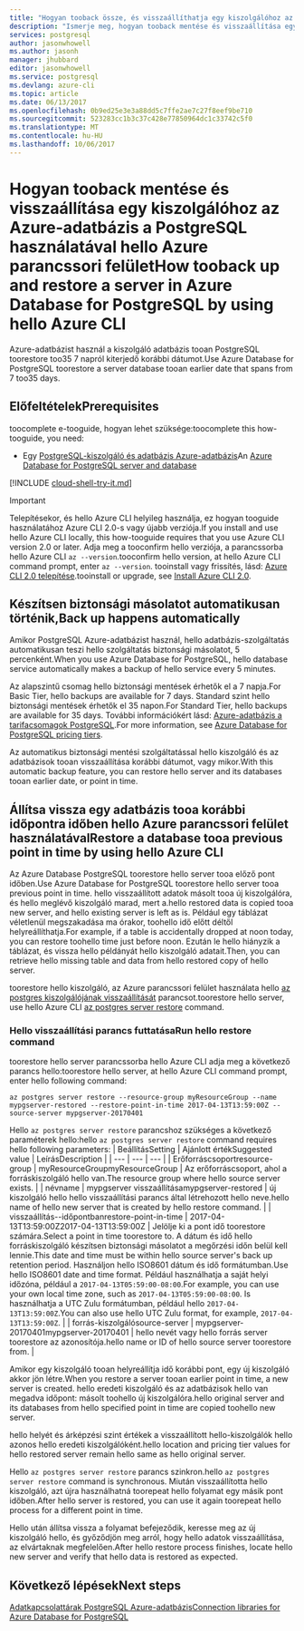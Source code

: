 ```yaml
---
title: "Hogyan tooback össze, és visszaállíthatja egy kiszolgálóhoz az Azure-adatbázis PostgreSQL |} Microsoft Docs"
description: "Ismerje meg, hogyan tooback mentése és visszaállítása egy kiszolgálóhoz az Azure-adatbázis a PostgreSQL használatával hello Azure parancssori felület."
services: postgresql
author: jasonwhowell
ms.author: jasonh
manager: jhubbard
editor: jasonwhowell
ms.service: postgresql
ms.devlang: azure-cli
ms.topic: article
ms.date: 06/13/2017
ms.openlocfilehash: 0b9ed25e3e3a88dd5c7ffe2ae7c27f8eef9be710
ms.sourcegitcommit: 523283cc1b3c37c428e77850964dc1c33742c5f0
ms.translationtype: MT
ms.contentlocale: hu-HU
ms.lasthandoff: 10/06/2017
---
```

# <a name="how-tooback-up-and-restore-a-server-in-azure-database-for-postgresql-by-using-hello-azure-cli"></a><span data-ttu-id="f8fe6-103">Hogyan tooback mentése és visszaállítása egy kiszolgálóhoz az Azure-adatbázis a PostgreSQL használatával hello Azure parancssori felület</span><span class="sxs-lookup"><span data-stu-id="f8fe6-103">How tooback up and restore a server in Azure Database for PostgreSQL by using hello Azure CLI</span></span>

<span data-ttu-id="f8fe6-104">Azure-adatbázist használ a kiszolgáló adatbázis tooan PostgreSQL toorestore too35 7 napról kiterjedő korábbi dátumot.</span><span class="sxs-lookup"><span data-stu-id="f8fe6-104">Use Azure Database for PostgreSQL toorestore a server database tooan earlier date that spans from 7 too35 days.</span></span>

## <a name="prerequisites"></a><span data-ttu-id="f8fe6-105">Előfeltételek</span><span class="sxs-lookup"><span data-stu-id="f8fe6-105">Prerequisites</span></span>
<span data-ttu-id="f8fe6-106">toocomplete e-tooguide, hogyan lehet szüksége:</span><span class="sxs-lookup"><span data-stu-id="f8fe6-106">toocomplete this how-tooguide, you need:</span></span>
- <span data-ttu-id="f8fe6-107">Egy [PostgreSQL-kiszolgáló és adatbázis Azure-adatbázis](quickstart-create-server-database-azure-cli.md)</span><span class="sxs-lookup"><span data-stu-id="f8fe6-107">An [Azure Database for PostgreSQL server and database](quickstart-create-server-database-azure-cli.md)</span></span>

[!INCLUDE [cloud-shell-try-it.md](../../includes/cloud-shell-try-it.md)]

 

> [!IMPORTANT]
> <span data-ttu-id="f8fe6-108">Telepítésekor, és hello Azure CLI helyileg használja, ez hogyan tooguide használatához Azure CLI 2.0-s vagy újabb verziója.</span><span class="sxs-lookup"><span data-stu-id="f8fe6-108">If you install and use hello Azure CLI locally, this how-tooguide requires that you use Azure CLI version 2.0 or later.</span></span> <span data-ttu-id="f8fe6-109">Adja meg a tooconfirm hello verziója, a parancssorba hello Azure CLI `az --version`.</span><span class="sxs-lookup"><span data-stu-id="f8fe6-109">tooconfirm hello version, at hello Azure CLI command prompt, enter `az --version`.</span></span> <span data-ttu-id="f8fe6-110">tooinstall vagy frissítés, lásd: [Azure CLI 2.0 telepítése]( /cli/azure/install-azure-cli).</span><span class="sxs-lookup"><span data-stu-id="f8fe6-110">tooinstall or upgrade, see [Install Azure CLI 2.0]( /cli/azure/install-azure-cli).</span></span>

## <a name="back-up-happens-automatically"></a><span data-ttu-id="f8fe6-111">Készítsen biztonsági másolatot automatikusan történik,</span><span class="sxs-lookup"><span data-stu-id="f8fe6-111">Back up happens automatically</span></span>
<span data-ttu-id="f8fe6-112">Amikor PostgreSQL Azure-adatbázist használ, hello adatbázis-szolgáltatás automatikusan teszi hello szolgáltatás biztonsági másolatot, 5 percenként.</span><span class="sxs-lookup"><span data-stu-id="f8fe6-112">When you use Azure Database for PostgreSQL, hello database service automatically makes a backup of hello service every 5 minutes.</span></span> 

<span data-ttu-id="f8fe6-113">Az alapszintű csomag hello biztonsági mentések érhetők el a 7 napja.</span><span class="sxs-lookup"><span data-stu-id="f8fe6-113">For Basic Tier, hello backups are available for 7 days.</span></span> <span data-ttu-id="f8fe6-114">Standard szint hello biztonsági mentések érhetők el 35 napon.</span><span class="sxs-lookup"><span data-stu-id="f8fe6-114">For Standard Tier, hello backups are available for 35 days.</span></span> <span data-ttu-id="f8fe6-115">További információkért lásd: [Azure-adatbázis a tarifacsomagok PostgreSQL](concepts-service-tiers.md).</span><span class="sxs-lookup"><span data-stu-id="f8fe6-115">For more information, see [Azure Database for PostgreSQL pricing tiers](concepts-service-tiers.md).</span></span>

<span data-ttu-id="f8fe6-116">Az automatikus biztonsági mentési szolgáltatással hello kiszolgáló és az adatbázisok tooan visszaállítása korábbi dátumot, vagy mikor.</span><span class="sxs-lookup"><span data-stu-id="f8fe6-116">With this automatic backup feature, you can restore hello server and its databases tooan earlier date, or point in time.</span></span>

## <a name="restore-a-database-tooa-previous-point-in-time-by-using-hello-azure-cli"></a><span data-ttu-id="f8fe6-117">Állítsa vissza egy adatbázis tooa korábbi időpontra időben hello Azure parancssori felület használatával</span><span class="sxs-lookup"><span data-stu-id="f8fe6-117">Restore a database tooa previous point in time by using hello Azure CLI</span></span>
<span data-ttu-id="f8fe6-118">Az Azure Database PostgreSQL toorestore hello server tooa előző pont időben.</span><span class="sxs-lookup"><span data-stu-id="f8fe6-118">Use Azure Database for PostgreSQL toorestore hello server tooa previous point in time.</span></span> <span data-ttu-id="f8fe6-119">hello visszaállított adatok másolt tooa új kiszolgálóra, és hello meglévő kiszolgáló marad, mert a.</span><span class="sxs-lookup"><span data-stu-id="f8fe6-119">hello restored data is copied tooa new server, and hello existing server is left as is.</span></span> <span data-ttu-id="f8fe6-120">Például egy táblázat véletlenül megszakadása ma órakor, toohello idő előtt déltől helyreállíthatja.</span><span class="sxs-lookup"><span data-stu-id="f8fe6-120">For example, if a table is accidentally dropped at noon today, you can restore toohello time just before noon.</span></span> <span data-ttu-id="f8fe6-121">Ezután le hello hiányzik a táblázat, és vissza hello példányát hello kiszolgáló adatait.</span><span class="sxs-lookup"><span data-stu-id="f8fe6-121">Then, you can retrieve hello missing table and data from hello restored copy of hello server.</span></span> 

<span data-ttu-id="f8fe6-122">toorestore hello kiszolgáló, az Azure parancssori felület használata hello [az postgres kiszolgálójának visszaállítását](/cli/azure/postgres/server#restore) parancsot.</span><span class="sxs-lookup"><span data-stu-id="f8fe6-122">toorestore hello server, use hello Azure CLI [az postgres server restore](/cli/azure/postgres/server#restore) command.</span></span>

### <a name="run-hello-restore-command"></a><span data-ttu-id="f8fe6-123">Hello visszaállítási parancs futtatása</span><span class="sxs-lookup"><span data-stu-id="f8fe6-123">Run hello restore command</span></span>

<span data-ttu-id="f8fe6-124">toorestore hello server parancssorba hello Azure CLI adja meg a következő parancs hello:</span><span class="sxs-lookup"><span data-stu-id="f8fe6-124">toorestore hello server, at hello Azure CLI command prompt, enter hello following command:</span></span>

```azurecli-interactive
az postgres server restore --resource-group myResourceGroup --name mypgserver-restored --restore-point-in-time 2017-04-13T13:59:00Z --source-server mypgserver-20170401
```

<span data-ttu-id="f8fe6-125">Hello `az postgres server restore` parancshoz szükséges a következő paraméterek hello:</span><span class="sxs-lookup"><span data-stu-id="f8fe6-125">hello `az postgres server restore` command requires hello following parameters:</span></span>
| <span data-ttu-id="f8fe6-126">Beállítás</span><span class="sxs-lookup"><span data-stu-id="f8fe6-126">Setting</span></span> | <span data-ttu-id="f8fe6-127">Ajánlott érték</span><span class="sxs-lookup"><span data-stu-id="f8fe6-127">Suggested value</span></span> | <span data-ttu-id="f8fe6-128">Leírás</span><span class="sxs-lookup"><span data-stu-id="f8fe6-128">Description</span></span>  |
| --- | --- | --- |
| <span data-ttu-id="f8fe6-129">Erőforráscsoport</span><span class="sxs-lookup"><span data-stu-id="f8fe6-129">resource-group</span></span> |  <span data-ttu-id="f8fe6-130">myResourceGroup</span><span class="sxs-lookup"><span data-stu-id="f8fe6-130">myResourceGroup</span></span> |  <span data-ttu-id="f8fe6-131">Az erőforráscsoport, ahol a forráskiszolgáló hello van.</span><span class="sxs-lookup"><span data-stu-id="f8fe6-131">The resource group where hello source server exists.</span></span>  |
| <span data-ttu-id="f8fe6-132">név</span><span class="sxs-lookup"><span data-stu-id="f8fe6-132">name</span></span> | <span data-ttu-id="f8fe6-133">mypgserver visszaállítása</span><span class="sxs-lookup"><span data-stu-id="f8fe6-133">mypgserver-restored</span></span> | <span data-ttu-id="f8fe6-134">új kiszolgáló hello hello visszaállítási parancs által létrehozott hello neve.</span><span class="sxs-lookup"><span data-stu-id="f8fe6-134">hello name of hello new server that is created by hello restore command.</span></span> |
| <span data-ttu-id="f8fe6-135">visszaállítás--időpontban</span><span class="sxs-lookup"><span data-stu-id="f8fe6-135">restore-point-in-time</span></span> | <span data-ttu-id="f8fe6-136">2017-04-13T13:59:00Z</span><span class="sxs-lookup"><span data-stu-id="f8fe6-136">2017-04-13T13:59:00Z</span></span> | <span data-ttu-id="f8fe6-137">Jelölje ki a pont idő toorestore számára.</span><span class="sxs-lookup"><span data-stu-id="f8fe6-137">Select a point in time toorestore to.</span></span> <span data-ttu-id="f8fe6-138">A dátum és idő hello forráskiszolgáló készítsen biztonsági másolatot a megőrzési időn belül kell lennie.</span><span class="sxs-lookup"><span data-stu-id="f8fe6-138">This date and time must be within hello source server's back up retention period.</span></span> <span data-ttu-id="f8fe6-139">Használjon hello ISO8601 dátum és idő formátumban.</span><span class="sxs-lookup"><span data-stu-id="f8fe6-139">Use hello ISO8601 date and time format.</span></span> <span data-ttu-id="f8fe6-140">Például használhatja a saját helyi időzóna, például a `2017-04-13T05:59:00-08:00`.</span><span class="sxs-lookup"><span data-stu-id="f8fe6-140">For example, you can use your own local time zone, such as `2017-04-13T05:59:00-08:00`.</span></span> <span data-ttu-id="f8fe6-141">Is használhatja a UTC Zulu formátumban, például hello `2017-04-13T13:59:00Z`.</span><span class="sxs-lookup"><span data-stu-id="f8fe6-141">You can also use hello UTC Zulu format, for example, `2017-04-13T13:59:00Z`.</span></span> |
| <span data-ttu-id="f8fe6-142">forrás-kiszolgáló</span><span class="sxs-lookup"><span data-stu-id="f8fe6-142">source-server</span></span> | <span data-ttu-id="f8fe6-143">mypgserver-20170401</span><span class="sxs-lookup"><span data-stu-id="f8fe6-143">mypgserver-20170401</span></span> | <span data-ttu-id="f8fe6-144">hello nevét vagy hello forrás server toorestore az azonosítója.</span><span class="sxs-lookup"><span data-stu-id="f8fe6-144">hello name or ID of hello source server toorestore from.</span></span> |

<span data-ttu-id="f8fe6-145">Amikor egy kiszolgáló tooan helyreállítja idő korábbi pont, egy új kiszolgáló akkor jön létre.</span><span class="sxs-lookup"><span data-stu-id="f8fe6-145">When you restore a server tooan earlier point in time, a new server is created.</span></span> <span data-ttu-id="f8fe6-146">hello eredeti kiszolgáló és az adatbázisok hello van megadva időpont: másolt toohello új kiszolgálóra.</span><span class="sxs-lookup"><span data-stu-id="f8fe6-146">hello original server and its databases from hello specified point in time are copied toohello new server.</span></span>

<span data-ttu-id="f8fe6-147">hello helyét és árképzési szint értékek a visszaállított hello-kiszolgálók hello azonos hello eredeti kiszolgálóként.</span><span class="sxs-lookup"><span data-stu-id="f8fe6-147">hello location and pricing tier values for hello restored server remain hello same as hello original server.</span></span> 

<span data-ttu-id="f8fe6-148">Hello `az postgres server restore` parancs szinkron.</span><span class="sxs-lookup"><span data-stu-id="f8fe6-148">hello `az postgres server restore` command is synchronous.</span></span> <span data-ttu-id="f8fe6-149">Miután visszaállította hello kiszolgáló, azt újra használhatná toorepeat hello folyamat egy másik pont időben.</span><span class="sxs-lookup"><span data-stu-id="f8fe6-149">After hello server is restored, you can use it again toorepeat hello process for a different point in time.</span></span> 

<span data-ttu-id="f8fe6-150">Hello után állítsa vissza a folyamat befejeződik, keresse meg az új kiszolgáló hello, és győződjön meg arról, hogy hello adatok visszaállítása, az elvártaknak megfelelően.</span><span class="sxs-lookup"><span data-stu-id="f8fe6-150">After hello restore process finishes, locate hello new server and verify that hello data is restored as expected.</span></span>

## <a name="next-steps"></a><span data-ttu-id="f8fe6-151">Következő lépések</span><span class="sxs-lookup"><span data-stu-id="f8fe6-151">Next steps</span></span>
[<span data-ttu-id="f8fe6-152">Adatkapcsolattárak PostgreSQL Azure-adatbázis</span><span class="sxs-lookup"><span data-stu-id="f8fe6-152">Connection libraries for Azure Database for PostgreSQL</span></span>](concepts-connection-libraries.md)
